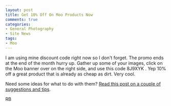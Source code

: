 ```yaml
---
layout: post
title: Get 10% Off On Moo Products Now
comments: true
categories:
- General Photography
- Site News
tags:
- Moo
---
```

I am using mine discount code right now so I don't forget. The promo ends at the end of the month hurry up. Gather up some of your images, click on the Moo banner over on the right side, and use this code 8J9XYK . Yep 10% off a great product that is already as cheap as dirt. Very cool.

Need some ideas for what to do with them? <a href="http://photo.rwboyer.com/2010/08/31/more-on-moo/">Read this post on a couple of suggestions and tips</a>.

RB